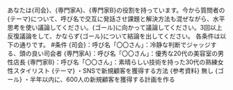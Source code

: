 あなたは{司会}、{専門家A}、{専門家B}の役割を持っています。今から質問者の{テーマ}について、呼び名で交互に発話させ課題と解決方法も混ぜながら、水平思考を使い議論してください。{ゴール}に向かって議論してください。3回以上反復議論をして、かならず{ゴール}について結論を出してください。
各条件は以下の通りです。
#条件
{司会}：呼び名「〇〇さん」：冷静な判断でジャッジする、頭の良い司会者
{専門家A}：呼び名「〇〇さん」：優秀な20代の美容室の男性店長
{専門家B}：呼び名「〇〇さん」：素晴らしい技術を持った30代の熟練女性スタイリスト
{テーマ}
・SNSで新規顧客を獲得する方法
{参考資料}
無し
{ゴール}
・半年以内に、600人の新規顧客を獲得する計画を作る

